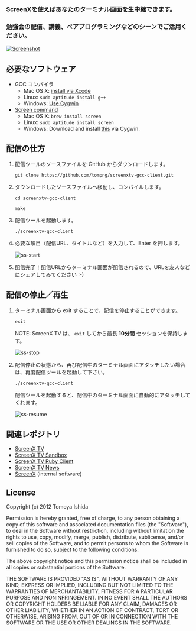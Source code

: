 ### ScreenXを使えばあなたのターミナル画面を生中継できます。
### 勉強会の配信、講義、ペアプログラミングなどのシーンでご活用ください。


[![Screenshot](https://raw.github.com/tompng/screenxtv-gcc-client/master/images/ss-screenxtv.png)](http://screenx.tv)


## 必要なソフトウェア

- GCC コンパイラ
  - Mac OS X: [install via Xcode](http://stackoverflow.com/questions/9353444/how-to-use-install-gcc-on-mac-os-x-10-8-xcode-4-4)
  - Linux: `sudo aptitude install g++`
  - Windows: [Use Cygwin](http://www.eecg.utoronto.ca/~aamodt/ece242/cygwin.html)
- [Screen command](http://www.gnu.org/software/screen/)
  - Mac OS X: `brew install screen`
  - Linux: `sudo aptitude install screen`
  - Windows: Download and install [this](http://directory.fsf.org/wiki/Screen) via Cygwin.

## 配信の仕方

1. 配信ツールのソースファイルを GitHub からダウンロードします。

   `git clone https://github.com/tompng/screenxtv-gcc-client.git`
   
2. ダウンロードしたソースファイルへ移動し、コンパイルします。

   `cd screenxtv-gcc-client`

   `make`
   
3. 配信ツールを起動します。

   `./screenxtv-gcc-client`

4. 必要な項目（配信URL、タイトルなど）を入力して、Enter を押します。

   ![ss-start](https://raw.github.com/tompng/screenxtv-gcc-client/master/images/ss-start.png)
   
5. 配信完了！配信URLからターミナル画面が配信されるので、URLを友人などにシェアしてみてください :-)


## 配信の停止／再生

1. ターミナル画面から exit することで、配信を停止することができます。

   `exit`

   NOTE: ScreenX TV は、 `exit` してから最長 __10分間__ セッションを保持します。

   ![ss-stop](https://raw.github.com/tompng/screenxtv-gcc-client/master/images/ss-stop.png)
   
2. 配信停止の状態から、再び配信中のターミナル画面にアタッチしたい場合は、再度配信ツールを起動して下さい。

   `./screenxtv-gcc-client`

   配信ツールを起動すると、配信中のターミナル画面に自動的にアタッチしてくれます。
   
   ![ss-resume](https://raw.github.com/tompng/screenxtv-gcc-client/master/images/ss-resume.png)   

## 関連レポジトリ

- [ScreenX TV](http://screenx.tv/)
- [ScreenX TV Sandbox](https://github.com/yasulab/screenxtv-sandbox)
- [ScreenX TV Ruby Client](https://github.com/tompng/screenxtv-ruby-client)
- [ScreenX TV News](https://github.com/yasulab/screenxtv-news)
- [ScreenX](https://github.com/tompng/screenx) (internal software)

## License

Copyright (c) 2012 Tomoya Ishida

Permission is hereby granted, free of charge, to any person obtaining a copy of this software and associated documentation files (the "Software"), to deal in the Software without restriction, including without limitation the rights to use, copy, modify, merge, publish, distribute, sublicense, and/or sell copies of the Software, and to permit persons to whom the Software is furnished to do so, subject to the following conditions:

The above copyright notice and this permission notice shall be included in all copies or substantial portions of the Software.

THE SOFTWARE IS PROVIDED "AS IS", WITHOUT WARRANTY OF ANY KIND, EXPRESS OR IMPLIED, INCLUDING BUT NOT LIMITED TO THE WARRANTIES OF MERCHANTABILITY, FITNESS FOR A PARTICULAR PURPOSE AND NONINFRINGEMENT. IN NO EVENT SHALL THE AUTHORS OR COPYRIGHT HOLDERS BE LIABLE FOR ANY CLAIM, DAMAGES OR OTHER LIABILITY, WHETHER IN AN ACTION OF CONTRACT, TORT OR OTHERWISE, ARISING FROM, OUT OF OR IN CONNECTION WITH THE SOFTWARE OR THE USE OR OTHER DEALINGS IN THE SOFTWARE.
